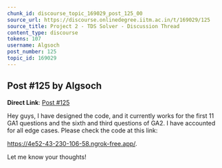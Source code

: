 ```yaml
---
chunk_id: discourse_topic_169029_post_125_00
source_url: https://discourse.onlinedegree.iitm.ac.in/t/169029/125
source_title: Project 2 - TDS Solver - Discussion Thread
content_type: discourse
tokens: 107
username: Algsoch
post_number: 125
topic_id: 169029
---
```


## Post #125 by Algsoch

**Direct Link**: [Post #125](https://discourse.onlinedegree.iitm.ac.in/t/169029/125)

Hey guys, I have designed the code, and it currently works for the first 11 GA1 questions and the sixth and third questions of GA2. I have accounted for all edge cases. Please check the code at this link:

https://4e52-43-230-106-58.ngrok-free.app/.

Let me know your thoughts!
